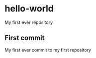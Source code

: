 # hello-world
My first ever repository

## First commit
My first ever commit to my first repository
